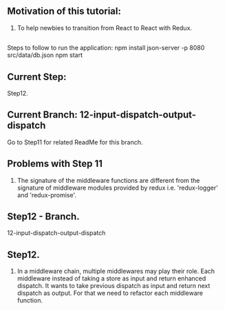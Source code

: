 ## Motivation of this tutorial:
   1. To help newbies to transition from React to React with Redux.

##
Steps to follow to run the application:
npm install
json-server -p 8080 src/data/db.json
npm start


## Current Step:
  Step12.

## Current Branch: 12-input-dispatch-output-dispatch
  Go to Step11 for related ReadMe for this branch.

## Problems with Step 11
1. The signature of the middleware functions are different from the signature of middleware modules provided by redux i.e. 'redux-logger' and 'redux-promise'.


## Step12 - Branch.
12-input-dispatch-output-dispatch

## Step12.
  1. In a middleware chain, multiple middlewares may play their role. Each middleware instead of taking a store as input and return enhanced dispatch.
     It wants to take previous dispatch as input and return next dispatch as output.
     For that we need to refactor each middleware function.
